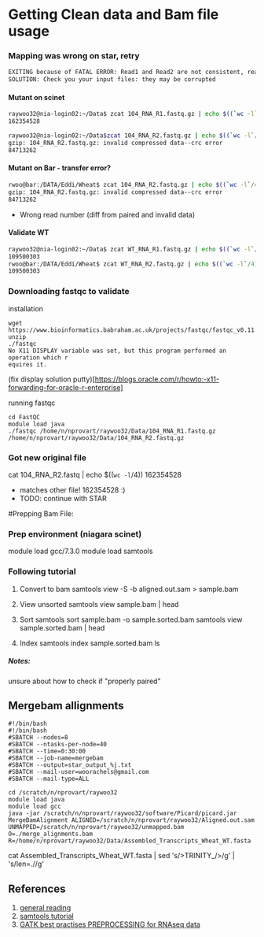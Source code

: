 # Getting Clean data and Bam file usage

### Mapping was wrong on star, retry

```bash
EXITING because of FATAL ERROR: Read1 and Read2 are not consistent, reached the end of the one before the other one
SOLUTION: Check you your input files: they may be corrupted
```

#### Mutant on scinet 
```bash
raywoo32@nia-login02:~/Data$ zcat 104_RNA_R1.fastq.gz | echo $((`wc -l`/4))
162354528

raywoo32@nia-login02:~/Data$zcat 104_RNA_R2.fastq.gz | echo $((`wc -l`/4))
gzip: 104_RNA_R2.fastq.gz: invalid compressed data--crc error
84713262
```

#### Mutant on Bar - transfer error?
```bash
rwoo@bar:/DATA/Eddi/Wheat$ zcat 104_RNA_R2.fastq.gz | echo $((`wc -l`/4))
gzip: 104_RNA_R2.fastq.gz: invalid compressed data--crc error
84713262
```
- Wrong read number (diff from paired and invalid data) 

#### Validate WT
```bash
raywoo32@nia-login02:~/Data$ zcat WT_RNA_R1.fastq.gz | echo $((`wc -l`/4))
109500303
rwoo@bar:/DATA/Eddi/Wheat$ zcat WT_RNA_R2.fastq.gz | echo $((`wc -l`/4))
109500303
```

### Downloading fastqc to validate 

installation 
```
wget https://www.bioinformatics.babraham.ac.uk/projects/fastqc/fastqc_v0.11.9.zip 
unzip 
./fastqc
No X11 DISPLAY variable was set, but this program performed an operation which r                                                                             equires it.
```
(fix display solution putty)[https://blogs.oracle.com/r/howto:-x11-forwarding-for-oracle-r-enterprise]

running fastqc
```
cd FastQC
module load java
./fastqc /home/n/nprovart/raywoo32/Data/104_RNA_R1.fastq.gz /home/n/nprovart/raywoo32/Data/104_RNA_R2.fastq.gz 
```
### Got new original file 
cat 104_RNA_R2.fastq | echo $((`wc -l`/4))
162354528
- matches other file! 162354528 :) 
- TODO: continue with STAR



#Prepping Bam File:

### Prep environment (niagara scinet)

module load gcc/7.3.0
module load samtools

### Following tutorial
1. Convert to bam
samtools view -S -b aligned.out.sam  > sample.bam

2. View unsorted 
samtools view sample.bam | head

3. Sort 
samtools sort sample.bam -o sample.sorted.bam
samtools view sample.sorted.bam | head

4. Index
samtools index sample.sorted.bam
ls

##### Notes:
unsure about how to check if "properly paired"

## Mergebam allignments
```
#!/bin/bash
#!/bin/bash
#SBATCH --nodes=8
#SBATCH --ntasks-per-node=40
#SBATCH --time=0:30:00
#SBATCH --job-name=mergebam
#SBATCH --output=star_output_%j.txt
#SBATCH --mail-user=woorachels@gmail.com
#SBATCH --mail-type=ALL

cd /scratch/n/nprovart/raywoo32
module load java
module load gcc
java -jar /scratch/n/nprovart/raywoo32/software/Picard/picard.jar MergeBamAlignment ALIGNED=/scratch/n/nprovart/raywoo32/Aligned.out.sam  UNMAPPED=/scratch/n/nprovart/raywoo32/unmapped.bam O=./merge_alignments.bam  R=/home/n/nprovart/raywoo32/Data/Assembled_Transcripts_Wheat_WT.fasta  
```

cat Assembled_Transcripts_Wheat_WT.fasta | sed 's/>TRINITY_/>/g' | 's/len=.//g'

## References 
1. [general reading](https://www.researchgate.net/post/Is_it_possible_to_generate_vcf_files_from_FASTQ_files_of_an_RNA-Seq_run)
2. [samtools tutorial](http://quinlanlab.org/tutorials/samtools/samtools.html)
3. [GATK best practises PREPROCESSING for RNAseq data](https://gatk.broadinstitute.org/hc/en-us/articles/360035531192-RNAseq-short-variant-discovery-SNPs-Indels-)


